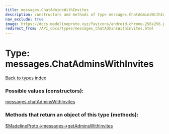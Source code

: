 ```yaml
---
title: messages.ChatAdminsWithInvites
description: constructors and methods of type messages.ChatAdminsWithInvites
nav_exclude: true
image: https://docs.madelineproto.xyz/favicons/android-chrome-256x256.png
redirect_from: /API_docs/types/messages_ChatAdminsWithInvites.html
---
```

# Type: messages.ChatAdminsWithInvites
[Back to types index](index.html)



### Possible values (constructors):

[messages.chatAdminsWithInvites](/API_docs/constructors/messages.chatAdminsWithInvites.html)  



### Methods that return an object of this type (methods):

[$MadelineProto->messages->getAdminsWithInvites](/API_docs/methods/messages.getAdminsWithInvites.html)  



